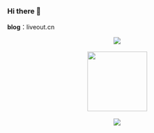 ### Hi there 👋
<b>blog</b>：liveout.cn
<!--
**PGwind/PGwind** is a ✨ _special_ ✨ repository because its `README.md` (this file) appears on your GitHub profile.

Here are some ideas to get you started:

- 🔭 I’m currently working on ...
- 🌱 I’m currently learning ...
- 👯 I’m looking to collaborate on ...
- 🤔 I’m looking for help with ...
- 💬 Ask me about ...
- 📫 How to reach me: ...
- 😄 Pronouns: ...
- ⚡ Fun fact: ...
-->

<!--
<h1 align="center">
  <a href="https://liveout.cn/">
    <img src="https://readme-typing-svg.herokuapp.com/?lines=console.log(%22Echo%20Blog%22);个人博客：liveout.cn&center=true&size=27">
  </a>
</h1><br>
-->


<div align="center">
    <img  src="https://github-readme-stats-git-masterrstaa-rickstaa.vercel.app/api/top-langs/?username=PGwind&hide_title=true&hide_border=true&layout=compact&langs_count=6&text_color=000&icon_color=fff&bg_color=0,52fa5a,4dfcff,c64dff&theme=graywhite" />
</div><br>

<div align="center">
    <img height="137px" src="https://github-readme-stats-git-masterrstaa-rickstaa.vercel.app/api?username=PGwind&hide_title=true&hide_border=true&show_icons=trueline_height=21&text_color=000&icon_color=000&bg_color=0,ea6161,ffc64d,fffc4d,52fa5a&theme=graywhite" />
</div> <br>


<div align="center">
    <img  src="https://github-readme-streak-stats.herokuapp.com/?user=sun0225SUN&theme=dark&hide_border=true" />
</div>


